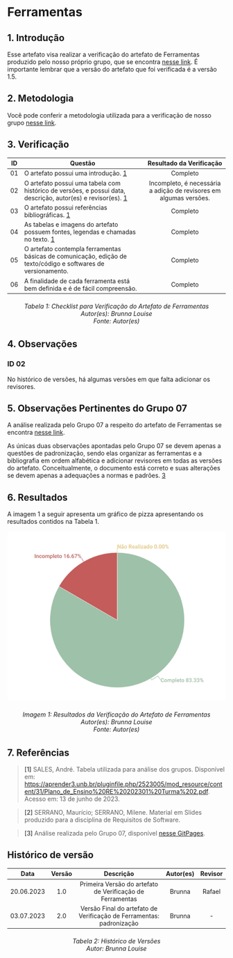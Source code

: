 # Ferramentas

## 1. Introdução
Esse artefato visa realizar a verificação do artefato de Ferramentas produzido pelo nosso próprio grupo, que se encontra [nesse link](../planejamento/ferramentas.md).
É importante lembrar que a versão do artefato que foi verificada é a versão 1.5. 

## 2. Metodologia
Você pode conferir a metodologia utilizada para a verificação de nosso grupo [nesse link](./planejamento.md).

## 3. Verificação

| ID |Questão| Resultado da Verificação |
| :---: | --- | :---: |
| 01 | O artefato possui uma introdução. [1](#1)| Completo |
| 02 | O artefato possui uma tabela com histórico de versões, e possui data, descrição, autor(es) e revisor(es). [1](#1) | Incompleto, é necessária a adição de revisores em algumas versões. |
| 03 | O artefato possui referências bibliográficas. [1](#1) | Completo |
| 04 | As tabelas e imagens do artefato possuem fontes, legendas e chamadas no texto. [1](#1)| Completo |
| 05 | O artefato contempla ferramentas básicas de comunicação, edição de texto/código e softwares de versionamento. | Completo |
| 06 | A finalidade de cada ferramenta está bem definida e é de fácil compreensão. | Completo |

<h6 align = "center"> Tabela 1: Checklist para Verificação do Artefato de Ferramentas
<br> Autor(es): Brunna Louise
<br>Fonte: Autor(es)</h6>

## 4. Observações 
### ID 02
No histórico de versões, há algumas versões em que falta adicionar os revisores.

## 5. Observações Pertinentes do Grupo 07
A análise realizada pelo Grupo 07 a respeito do artefato de Ferramentas se encontra [nesse link](https://requisitos-de-software.github.io/2023.1-Petz/analise/teste/planejamento/).

As únicas duas observações apontadas pelo Grupo 07 se devem apenas a questões de padronização, sendo elas organizar as ferramentas e a bibliografia em ordem alfabética e adicionar revisores em todas as versões do artefato. Conceitualmente, o documento está correto e suas alterações se devem apenas a adequações a normas e padrões. [3](#3)

## 6. Resultados
A imagem 1 a seguir apresenta um gráfico de pizza apresentando os resultados contidos na Tabela 1.

![Resultados Ferramentas](./verifica_ferramentas08.png)
<h6 align = "center"> Imagem 1: Resultados da Verificação do Artefato de Ferramentas
<br> Autor(es): Brunna Louise
<br>Fonte: Autor(es)</h6>

## 7. Referências

> <a id="1">[1]</a> SALES, André. Tabela utilizada para análise dos grupos. Disponível em: https://aprender3.unb.br/pluginfile.php/2523005/mod_resource/content/31/Plano_de_Ensino%20RE%20202301%20Turma%202.pdf. Acesso em: 13 de junho de 2023. 

> <a id="1">[2]</a> SERRANO, Maurício; SERRANO, Milene. Material em Slides produzido para a disciplina de Requisitos de Software.

> <a id="1">[3]</a> Análise realizada pelo Grupo 07, disponível [nesse GitPages](https://requisitos-de-software.github.io/2023.1-Petz/).

## Histórico de versão
|    Data    | Versão | Descrição                                                                      | Autor(es)  | Revisor  |
| :--------: | :----: | :----------------------------------------------------------------------------: | :--------: | :------: |
| 20.06.2023 | 1.0    | Primeira Versão do artefato de Verificação de Ferramentas |   Brunna  | Rafael |
| 03.07.2023 | 2.0    | Versão Final do artefato de Verificação de Ferramentas: padronização |   Brunna   | -  |

<h6 align = "center"> Tabela 2: Histórico de Versões
<br> Autor: Brunna Louise </h6>


